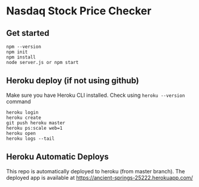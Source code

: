 # Nasdaq Stock Price Checker


## Get started
```
npm --version
npm init
npm install
node server.js or npm start
```

## Heroku deploy (if not using github)
Make sure you have Heroku CLI installed. Check using `heroku --version` command

```
heroku login
heroku create
git push heroku master
heroku ps:scale web=1
heroku open
heroku logs --tail
```

## Heroku Automatic Deploys
This repo is automatically deployed to heroku (from master branch). The deployed app is available at https://ancient-springs-25222.herokuapp.com/



